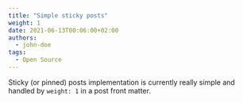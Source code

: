 ```yaml
---
title: "Simple sticky posts"
weight: 1
date: 2021-06-13T00:06:00+02:00
authors:
  - john-doe
tags:
  - Open Source
---
```


Sticky (or pinned) posts implementation is currently really simple and handled by `weight: 1` in a post front matter.
